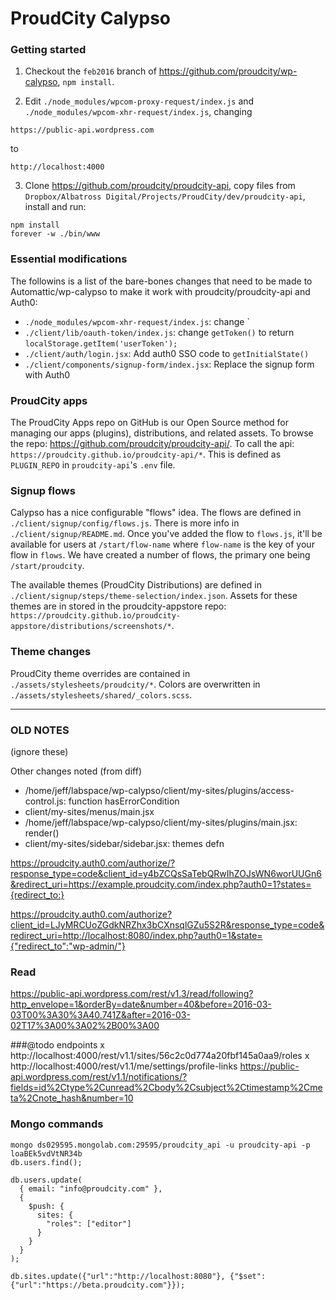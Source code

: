 ProudCity Calypso
=================

### Getting started

1. Checkout the `feb2016` branch of https://github.com/proudcity/wp-calypso, `npm install`.

2. Edit `./node_modules/wpcom-proxy-request/index.js` and `./node_modules/wpcom-xhr-request/index.js`, changing
  ```
  https://public-api.wordpress.com
  ```
  to
  ```
  http://localhost:4000
  ```

3. Clone https://github.com/proudcity/proudcity-api, copy files from `Dropbox/Albatross Digital/Projects/ProudCity/dev/proudcity-api`, install and run:
  ```
  npm install
  forever -w ./bin/www
  ```


### Essential modifications

The followins is a list of the bare-bones changes that need to be made to Automattic/wp-calypso to make it work with proudcity/proudcity-api and Auth0:
* `./node_modules/wpcom-xhr-request/index.js`: change `
* `./client/lib/oauth-token/index.js`: change `getToken()` to return `localStorage.getItem('userToken');`
* `./client/auth/login.jsx`: Add auth0 SSO code to `getInitialState()`
* `./client/components/signup-form/index.jsx`: Replace the signup form with Auth0

### ProudCity apps

The ProudCity Apps repo on GitHub is our Open Source method for managing our apps (plugins), distributions, and related assets.  To browse the repo: https://github.com/proudcity/proudcity-api/. To call the api: `https://proudcity.github.io/proudcity-api/*`.  This is defined as `PLUGIN_REPO` in `proudcity-api`'s `.env` file.



### Signup flows
Calypso has a nice configurable "flows" idea.  The flows are defined in `./client/signup/config/flows.js`.  There is more info in `./client/signup/README.md`. Once you've added the flow to `flows.js`, it'll be available for users at `/start/flow-name` where `flow-name` is the key of your flow in `flows`.  We have created a number of flows, the primary one being `/start/proudcity`.

The available themes (ProudCity Distributions) are defined in `./client/signup/steps/theme-selection/index.json`.  Assets for these themes are in stored in the proudcity-appstore repo: `https://proudcity.github.io/proudcity-appstore/distributions/screenshots/*`.


### Theme changes

ProudCity theme overrides are contained in `./assets/stylesheets/proudcity/*`. Colors are overwritten in `./assets/stylesheets/shared/_colors.scss`.

---
### OLD NOTES
(ignore these)

Other changes noted (from diff)
* /home/jeff/labspace/wp-calypso/client/my-sites/plugins/access-control.js:  function hasErrorCondition
* client/my-sites/menus/main.jsx
* /home/jeff/labspace/wp-calypso/client/my-sites/plugins/main.jsx: render()
* client/my-sites/sidebar/sidebar.jsx: themes defn


https://proudcity.auth0.com/authorize/?response_type=code&client_id=y4bZCQsSaTebQRwIhZOJsWN6worUUGn6&redirect_uri=https://example.proudcity.com/index.php?auth0=1?states={redirect_to:}


https://proudcity.auth0.com/authorize?client_id=LJyMRCUoZGdkNRZhx3bCXnsqlGZu5S2R&response_type=code&redirect_uri=http://localhost:8080/index.php?auth0=1&state={"redirect_to":"wp-admin/"}


### Read

https://public-api.wordpress.com/rest/v1.3/read/following?http_envelope=1&orderBy=date&number=40&before=2016-03-03T00%3A30%3A40.741Z&after=2016-03-02T17%3A00%3A02%2B00%3A00



###@todo endpoints
x http://localhost:4000/rest/v1.1/sites/56c2c0d774a20fbf145a0aa9/roles
x http://localhost:4000/rest/v1.1/me/settings/profile-links
https://public-api.wordpress.com/rest/v1.1/notifications/?fields=id%2Ctype%2Cunread%2Cbody%2Csubject%2Ctimestamp%2Cmeta%2Cnote_hash&number=10


### Mongo commands
```
mongo ds029595.mongolab.com:29595/proudcity_api -u proudcity-api -p loaBEk5vdVtNR34b
db.users.find();

db.users.update(
  { email: "info@proudcity.com" },
  { 
    $push: {
      sites: {
        "roles": ["editor"]
      }
    }
  }
);

db.sites.update({"url":"http://localhost:8080"}, {"$set":{"url":"https://beta.proudcity.com"}});


```

